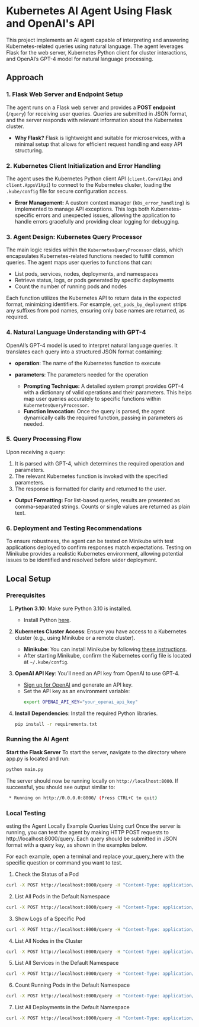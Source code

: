 # Kubernetes AI Agent Using Flask and OpenAI's API

This project implements an AI agent capable of interpreting and answering Kubernetes-related queries using natural language. The agent leverages Flask for the web server, Kubernetes Python client for cluster interactions, and OpenAI’s GPT-4 model for natural language processing.

## Approach

### 1. Flask Web Server and Endpoint Setup
The agent runs on a Flask web server and provides a **POST endpoint** (`/query`) for receiving user queries. Queries are submitted in JSON format, and the server responds with relevant information about the Kubernetes cluster.

- **Why Flask?** Flask is lightweight and suitable for microservices, with a minimal setup that allows for efficient request handling and easy API structuring.

### 2. Kubernetes Client Initialization and Error Handling
The agent uses the Kubernetes Python client API (`client.CoreV1Api` and `client.AppsV1Api`) to connect to the Kubernetes cluster, loading the `.kube/config` file for secure configuration access.

- **Error Management:** A custom context manager (`k8s_error_handling`) is implemented to manage API exceptions. This logs both Kubernetes-specific errors and unexpected issues, allowing the application to handle errors gracefully and providing clear logging for debugging.

### 3. Agent Design: Kubernetes Query Processor
The main logic resides within the `KubernetesQueryProcessor` class, which encapsulates Kubernetes-related functions needed to fulfill common queries. The agent maps user queries to functions that can:

- List pods, services, nodes, deployments, and namespaces
- Retrieve status, logs, or pods generated by specific deployments
- Count the number of running pods and nodes

Each function utilizes the Kubernetes API to return data in the expected format, minimizing identifiers. For example, `get_pods_by_deployment` strips any suffixes from pod names, ensuring only base names are returned, as required.

### 4. Natural Language Understanding with GPT-4
OpenAI’s GPT-4 model is used to interpret natural language queries. It translates each query into a structured JSON format containing:

- **operation**: The name of the Kubernetes function to execute
- **parameters**: The parameters needed for the operation

   - **Prompting Technique:** A detailed system prompt provides GPT-4 with a dictionary of valid operations and their parameters. This helps map user queries accurately to specific functions within `KubernetesQueryProcessor`.
   - **Function Invocation:** Once the query is parsed, the agent dynamically calls the required function, passing in parameters as needed.

### 5. Query Processing Flow
Upon receiving a query:
1. It is parsed with GPT-4, which determines the required operation and parameters.
2. The relevant Kubernetes function is invoked with the specified parameters.
3. The response is formatted for clarity and returned to the user.

- **Output Formatting:** For list-based queries, results are presented as comma-separated strings. Counts or single values are returned as plain text.

### 6. Deployment and Testing Recommendations
To ensure robustness, the agent can be tested on Minikube with test applications deployed to confirm responses match expectations. Testing on Minikube provides a realistic Kubernetes environment, allowing potential issues to be identified and resolved before wider deployment.

## Local Setup

### Prerequisites
1. **Python 3.10**: Make sure Python 3.10 is installed.
   - Install Python [here](https://www.python.org/downloads/).
   
2. **Kubernetes Cluster Access**: Ensure you have access to a Kubernetes cluster (e.g., using Minikube or a remote cluster).
   - **Minikube**: You can install Minikube by following [these instructions](https://minikube.sigs.k8s.io/docs/start/).
   - After starting Minikube, confirm the Kubernetes config file is located at `~/.kube/config`.

3. **OpenAI API Key**: You’ll need an API key from OpenAI to use GPT-4.
   - [Sign up for OpenAI](https://platform.openai.com/) and generate an API key.
   - Set the API key as an environment variable:  
     ```bash
     export OPENAI_API_KEY="your_openai_api_key"
     ```

4. **Install Dependencies**: Install the required Python libraries.
   ```bash
   pip install -r requirements.txt
   ```



### Running the AI Agent
**Start the Flask Server**
To start the server, navigate to the directory where app.py is located and run:

```bash
python main.py
```

The server should now be running locally on `http://localhost:8000`. If successful, you should see output similar to:

```bash
 * Running on http://0.0.0.0:8000/ (Press CTRL+C to quit)
```

### Local Testing
esting the Agent Locally
Example Queries Using curl
Once the server is running, you can test the agent by making HTTP POST requests to http://localhost:8000/query. Each query should be submitted in JSON format with a query key, as shown in the examples below.

For each example, open a terminal and replace your_query_here with the specific question or command you want to test.

1. Check the Status of a Pod

```bash
curl -X POST http://localhost:8000/query -H "Content-Type: application/json" -d '{"query": "What is the status of the pod named nginx?"}'
```

2. List All Pods in the Default Namespace

```bash
curl -X POST http://localhost:8000/query -H "Content-Type: application/json" -d '{"query": "List all pods in the default namespace"}'
```

3. Show Logs of a Specific Pod

```bash
curl -X POST http://localhost:8000/query -H "Content-Type: application/json" -d '{"query": "Show me logs for pod nginx"}'
```

4. List All Nodes in the Cluster

```bash
curl -X POST http://localhost:8000/query -H "Content-Type: application/json" -d '{"query": "List all nodes in the cluster"}'
```

5. List All Services in the Default Namespace

```bash
curl -X POST http://localhost:8000/query -H "Content-Type: application/json" -d '{"query": "List all services in the default namespace"}'
```

6. Count Running Pods in the Default Namespace

```bash
curl -X POST http://localhost:8000/query -H "Content-Type: application/json" -d '{"query": "How many pods are running in the default namespace?"}'
```

7. List All Deployments in the Default Namespace

```bash
curl -X POST http://localhost:8000/query -H "Content-Type: application/json" -d '{"query": "List all deployments in the default namespace"}'
```



